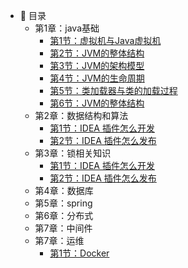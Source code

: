 - :memo: 目录
   - 第1章：java基础
       - [第1节：虚拟机与Java虚拟机](/md/idea-plugin/2023-09-07-虚拟机与Java虚拟机.md)
       - [第2节：JVM的整体结构](/md/idea-plugin/2023-09-07-JVM的整体结构.md)
       - [第3节：JVM的架构模型](/md/idea-plugin/2023-09-07-JVM的架构模型.md)
       - [第4节：JVM的生命周期](/md/idea-plugin/2023-09-07-JVM的生命周期.md)
       - [第5节：类加载器与类的加载过程](/md/idea-plugin/2023-09-07-类加载器与类的加载过程.md)
       - [第6节：JVM的整体结构](/md/idea-plugin/2023-09-07-JVM的整体结构.md)
   - 第2章：数据结构和算法
       - [第1节：IDEA 插件怎么开发](/md/idea-plugin/2021-08-27-技术调研IDEA插件怎么开发.md)
       - [第2节：IDEA 插件怎么发布](/md/idea-plugin/2021-08-29-技术实践IDEA插件怎么发布.md)
   - 第3章：锁相关知识
       - [第1节：IDEA 插件怎么开发](/md/idea-plugin/2021-08-27-技术调研IDEA插件怎么开发.md)
       - [第2节：IDEA 插件怎么发布](/md/idea-plugin/2021-08-29-技术实践IDEA插件怎么发布.md)
   - 第4章：数据库
   - 第5章：spring
   - 第6章：分布式
   - 第7章：中间件
   - 第7章：运维
       - [第1节：Docker](/md/idea-plugin/2023-09-08-Docker.md)